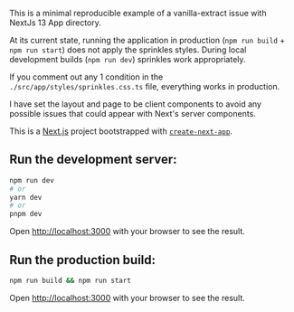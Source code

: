 This is a minimal reproducible example of a vanilla-extract issue with NextJs 13 App directory.

At its current state, running the application in production (`npm run build` + `npm run start`) does not apply the sprinkles styles. During local development builds (`npm run dev`) sprinkles work appropriately.

If you comment out any 1 condition in the `./src/app/styles/sprinkles.css.ts` file, everything works in production.

I have set the layout and page to be client components to avoid any possible issues that could appear with Next's server components.


This is a [Next.js](https://nextjs.org/) project bootstrapped with [`create-next-app`](https://github.com/vercel/next.js/tree/canary/packages/create-next-app).

## Run the development server:

```bash
npm run dev
# or
yarn dev
# or
pnpm dev
```
Open [http://localhost:3000](http://localhost:3000) with your browser to see the result.


## Run the production build:

```bash
npm run build && npm run start
```

Open [http://localhost:3000](http://localhost:3000) with your browser to see the result.
